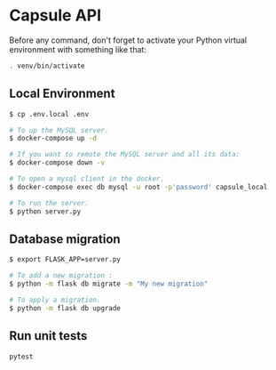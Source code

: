 # Capsule API

Before any command, don't forget to activate your Python virtual environment
with something like that:

```sh
. venv/bin/activate
```

## Local Environment

```sh
$ cp .env.local .env

# To up the MySQL server.
$ docker-compose up -d

# If you want to remote the MySQL server and all its data:
$ docker-compose down -v

# To open a mysql client in the docker.
$ docker-compose exec db mysql -u root -p'password' capsule_local

# To run the server.
$ python server.py
```

## Database migration

```sh
$ export FLASK_APP=server.py

# To add a new migration :
$ python -m flask db migrate -m "My new migration"

# To apply a migration.
$ python -m flask db upgrade
```

## Run unit tests

```sh
pytest
```
